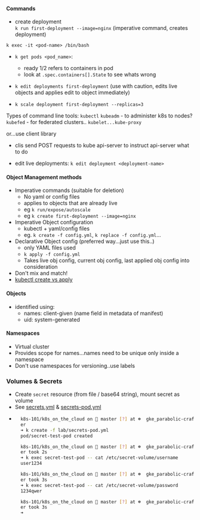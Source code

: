 #### Commands

- create deployment  
`k run first-deployment --image=nginx` (imperative command, creates deployment)

`k exec -it <pod-name> /bin/bash`

- `k get pods <pod_name>`:
  - ready 1/2 refers to containers in pod
  - look at `.spec.containers[].State` to see whats wrong

- `k edit deployments first-deployment` (use with caution, edits live objects and applies edit to object immediately)
- `k scale deployment first-deployment --replicas=3`


Types of command line tools:
`kubectl` 
`kubeadm` - to administer k8s to nodes?
`kubefed` - for federated clusters..
`kubelet...kube-proxy`

or...use client library
- clis send POST requests to kube api-server to instruct api-server what to do

- edit live deployments: `k edit deployment <deployment-name>`

#### Object Management methods
- Imperative commands (suitable for deletion)
  - No yaml or config files
  - applies to objects that are already live
  - eg `k run/expose/autoscale`
  - eg `k create first-deployment --image=nginx`
- Imperative Object configuration
  - kubectl + yaml/config files
  - eg. `k create -f config.yml`, `k replace -f config.yml`...
- Declarative Object config (preferred way...just use this..)
    - only YAML files used
    - `k apply -f config.yml`
    - Takes live obj config, current obj config, last applied obj config into consideration
- Don't mix and match!
- [kubectl create vs apply](https://stackoverflow.com/questions/47369351/kubectl-apply-vs-kubectl-create)

#### Objects
- identified using:
  - names: client-given (name field in metadata of manifest)
  - uid: system-generated

#### Namespaces
- Virtual cluster
- Provides scope for names...names need to be unique only inside a namespace
- Don't use namespaces for versioning..use labels

### Volumes & Secrets
- Create `secret` resource (from file / base64 string), mount secret as volume
- See [secrets.yml](./lab/secrets.yml) & [secrets-pod.yml](./lab/secrets-pod.yml)
- ```bash
    k8s-101/k8s_on_the_cloud on  master [?] at ☸️  gke_parabolic-craft-216311_us-central1-a_my-first-clust
    er
    ➜ k create -f lab/secrets-pod.yml
    pod/secret-test-pod created

    k8s-101/k8s_on_the_cloud on  master [?] at ☸️  gke_parabolic-craft-216311_us-central1-a_my-first-clust
    er took 2s
    ➜ k exec secret-test-pod -- cat /etc/secret-volume/username
    user1234

    k8s-101/k8s_on_the_cloud on  master [?] at ☸️  gke_parabolic-craft-216311_us-central1-a_my-first-clust
    er took 3s
    ➜ k exec secret-test-pod -- cat /etc/secret-volume/password
    1234qwer

    k8s-101/k8s_on_the_cloud on  master [?] at ☸️  gke_parabolic-craft-216311_us-central1-a_my-first-clust
    er took 3s
    ➜
  ```

